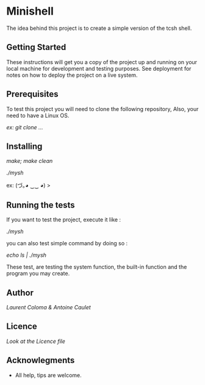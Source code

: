 # Minishell

The idea behind this project is to create a simple version of the tcsh shell.

## Getting Started

These instructions will get you a copy of the project up and running on your
local machine for development and testing purposes. See deployment for notes on
how to deploy the project on a live system.

## Prerequisites

To test this project you will need to clone the following repository,
Also, your need to have a Linux OS.

*ex: git clone ...*

## Installing

*make; make clean*

*./mysh*

ex: (づ｡◕ ‿‿ ◕) >

## Running the tests

If you want to test the project, execute it like :

*./mysh*

you can also test simple command by doing so :

*echo ls | ./mysh*

These test, are testing the system function, the built-in function and
the program you may create.

## Author

*Laurent Coloma & Antoine Caulet*

## Licence

*Look at the Licence file*

## Acknowlegments

- All help, tips are welcome.
